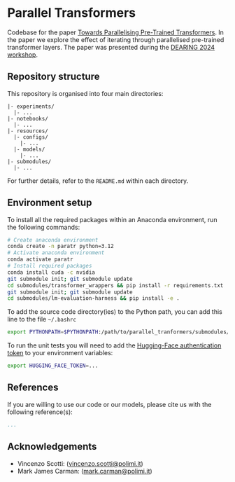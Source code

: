 # Parallel Transformers

Codebase for the paper [Towards Parallelising Pre-Trained Transformers](https://www.overleaf.com/read/zmctbmkqwbfc#4cc430).
In the paper we explore the effect of iterating through parallelised pre-trained transformer layers.
The paper was presented during the [DEARING 2024 workshop](https://dearing2024.di.uniba.it/landing).

## Repository structure

This repository is organised into four main directories:

```
|- experiments/
  |- ...
|- notebooks/
  |- ...
|- resources/
  |- configs/
    |- ...
  |- models/
    |- ...
|- submodules/
  |- ...
```

For further details, refer to the `README.md` within each directory.

## Environment setup

To install all the required packages within an Anaconda environment, run the following commands:

```bash
# Create anaconda environment 
conda create -n paratr python=3.12
# Activate anaconda environment
conda activate paratr
# Install required packages
conda install cuda -c nvidia
git submodule init; git submodule update
cd submodules/transformer_wrappers && pip install -r requirements.txt
git submodule init; git submodule update
cd submodules/lm-evaluation-harness && pip install -e .
```

To add the source code directory(ies) to the Python path, you can add this line to the file `~/.bashrc`

```bash
export PYTHONPATH=$PYTHONPATH:/path/to/parallel_tranformers/submodules/transformer_wrappers/src
```

To run the unit tests you will need to add the [Hugging-Face authentication token](https://huggingface.co/docs/hub/security-tokens) to your environment variables:

```bash
export HUGGING_FACE_TOKEN=...
```

## References

If you are willing to use our code or our models, please cite us with the following reference(s):

```bibtex
...
```


## Acknowledgements

- Vincenzo Scotti: ([vincenzo.scotti@polimi.it](mailto:vincenzo.scotti@polimi.it))
- Mark James Carman: ([mark.carman@polimi.it](mailto:mark.carman@.polimi.it))
